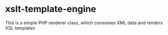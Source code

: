 # xslt-template-engine
This is a simple PHP renderer class, which consumes XML data and renders XSL templates
